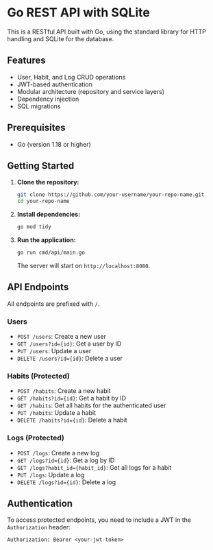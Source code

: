 # Go REST API with SQLite

This is a RESTful API built with Go, using the standard library for HTTP handling and SQLite for the database.

## Features

- User, Habit, and Log CRUD operations
- JWT-based authentication
- Modular architecture (repository and service layers)
- Dependency injection
- SQL migrations

## Prerequisites

- Go (version 1.18 or higher)

## Getting Started

1. **Clone the repository:**
   ```sh
   git clone https://github.com/your-username/your-repo-name.git
   cd your-repo-name
   ```

2. **Install dependencies:**
   ```sh
   go mod tidy
   ```

3. **Run the application:**
   ```sh
   go run cmd/api/main.go
   ```
   The server will start on `http://localhost:8080`.

## API Endpoints

All endpoints are prefixed with `/`.

### Users

- `POST /users`: Create a new user
- `GET /users?id={id}`: Get a user by ID
- `PUT /users`: Update a user
- `DELETE /users?id={id}`: Delete a user

### Habits (Protected)

- `POST /habits`: Create a new habit
- `GET /habits?id={id}`: Get a habit by ID
- `GET /habits`: Get all habits for the authenticated user
- `PUT /habits`: Update a habit
- `DELETE /habits?id={id}`: Delete a habit

### Logs (Protected)

- `POST /logs`: Create a new log
- `GET /logs?id={id}`: Get a log by ID
- `GET /logs?habit_id={habit_id}`: Get all logs for a habit
- `PUT /logs`: Update a log
- `DELETE /logs?id={id}`: Delete a log

## Authentication

To access protected endpoints, you need to include a JWT in the `Authorization` header:

```
Authorization: Bearer <your-jwt-token>
```
